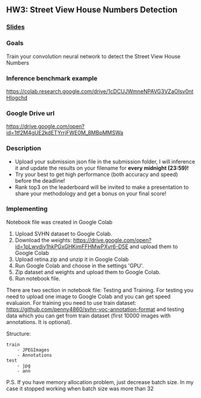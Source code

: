 ## HW3: Street View House Numbers Detection

### [Slides](https://docs.google.com/presentation/d/1T_Idlxsx5N4W1DMVzkFz_dji0JbKl5l472PKKv5LB8w/edit)
### Goals
Train your convolution neural network to detect the Street View House Numbers
### Inference benchmark example
https://colab.research.google.com/drive/1cDCUJWmneNPAVG3VZaOIsv0ntHIogchd

### Google Drive url
https://drive.google.com/open?id=1tf2M4gUE2kdETYrrjFWE0M_8MBpMMSWa

### Description
- Upload your submission json file in the submission folder, I will inference it and update the results on your filename for **every midnight (23:59)!**
- Try your best to get high performance (both accuracy and speed) before the deadline!
- Rank top3 on the leaderboard will be invited to make a presentation to share your methodology and get a bonus on your final score!

### Implementing
Notebook file was created in Google Colab
1. Upload SVHN dataset to Google Colab.
2. Download the weights: https://drive.google.com/open?id=1pLwvdiy1hkPGxGHKjmFFHMwPXvr6-D5E and upload them to Google Colab
3. Upload retina.zip and unzip it in Google Colab
4. Run Google Colab and choose in the settings 'GPU'.
5. Zip dataset and weights and upload them to Google Colab.
6. Run notebook file.

There are two section in notebook file: Testing and Training. For testing you need to upload one image to Google Colab and you can get speed evaluaion.
For training you need to use train dataset: https://github.com/penny4860/svhn-voc-annotation-format and testing data which you can get from train dataset (first 10000 images with annotations. It is optional).


Structure:
```
train
    - JPEGImages
    - Annotations
test
    - jpg
    - ann
```


P.S. If you have memory allocation problem, just decrease batch size. In my case it stopped working when batch size was more than 32
